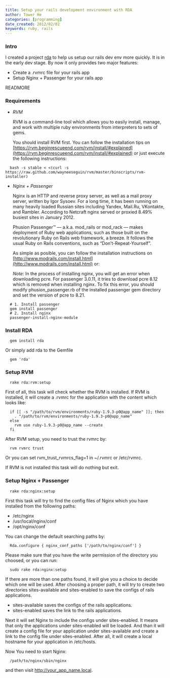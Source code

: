```yaml
---
title: Setup your rails development environment with RDA
author: Tower He
categories: [programming]
date_created: 2012/02/02
keywords: ruby, rails
---
```


### Intro

I created a project [rda](https://github.com/towerhe/rda) to help us setup our rails dev env more quickly.
It is in the early dev stage. By now it only provides two major
features:

* Create a .rvmrc file for your rails app
* Setup Nginx + Passenger for your rails app

READMORE

### Requirements

  * *RVM*

    RVM is a command-line tool which allows you to easily install,
  manage, and work with multiple ruby environments from interpreters to
  sets of gems.

    You should install RVM first. You can follow the installation tips
  on [https://rvm.beginrescueend.com/rvm/install/#explained](https://rvm.beginrescueend.com/rvm/install/#explained) or just execute the following instructions:

  ```:::bash
    bash -s stable < <(curl -s https://raw.github.com/wayneeseguin/rvm/master/binscripts/rvm-installer)
  ```

  * *Nginx + Passenger*

    Nginx is an HTTP and reverse proxy server, as well as a
  mail proxy server, written by Igor Sysoev. For a long time, it has been
  running on many heavily loaded Russian sites including Yandex, Mail.Ru,
  VKontakte, and Rambler. According to Netcraft nginx served or proxied 8.49% busiest sites in January 2012. 

    Phusion Passenger™ — a.k.a. mod_rails or mod_rack — makes deployment
  of Ruby web applications, such as those built on the revolutionary Ruby
  on Rails web framework, a breeze. It follows the usual Ruby on Rails
  conventions, such as “Don’t-Repeat-Yourself”.

    As simple as posible, you can follow the installation instructions
  on [http://www.modrails.com/install.html](http://www.modrails.com/install.html) or:

    *Note:* In the process of installing nginx, you will get an error when downloading
  pcre. For passenger 3.0.11, it tries to download pcre 8.12 which is
  removed when installing nginx. To fix this error, you should modify
  phusion_passenger.rb of the installed passenger gem directory and set the version of pcre to 8.21.

  ```:::bash
    # 1. Install passenger
    gem install passenger
    # 2. Install nginx
    passenger-install-nginx-module
  ```

### Install RDA

```:::bash
  gem install rda
```

Or simply add rda to the Gemfile

```:::ruby
  gem 'rda'
```

### Setup RVM

```:::bash
  rake rda:rvm:setup
```

First of all, this task will check whether the RVM is installed. If RVM
is installed, it will create a .rvmrc for the application with the
content which looks like:

```:::bash
  if [[ -s "/path/to/rvm/environments/ruby-1.9.3-p0@app_name" ]]; then
    . "/path/to/rvm/environments/ruby-1.9.3-p0@app_name"
  else
    rvm use ruby-1.9.3-p0@app_name --create
  fi
```

After RVM setup, you need to trust the rvmrc by:

```:::bash
  rvm rvmrc trust
```

Or you can set rvm_trust_rvmrcs_flag=1 in ~/.rvmrc or /etc/rvmrc.

If RVM is not installed this task will do nothing but exit.

### Setup Nginx + Passenger

```:::bash
  rake rda:nginx:setup
```

First this task will try to find the config files of Nginx which you
have installed from the following paths:

* /etc/nginx
* /usr/local/nginx/conf
* /opt/nginx/conf
  
You can change the default searching paths by:

```:::ruby
  Rda.configure { nginx_conf_paths ['/path/to/nginx/conf'] }
```

Please make sure that you have the write permission of the directory you
choosed, or you can run:

```:::bash
  sudo rake rda:nginx:setup
```

If there are more than one paths found, it will give you a choice to
decide which one will be used. After choosing a proper path, it will try
to create two directories sites-available and sites-enabled to save the
configs of rails applications.

* sites-available saves the configs of the rails applications.
* sites-enabled saves the link to the rails applications.

Next it will set Nginx to include the configs under sites-enabled. It
means that only the applications under sites-enabled will be loaded. And
than it will create a config file for your application under
sites-available and create a link to the config file under
sites-enabled. After all, it will create a local hostname for your
application in /etc/hosts.

Now You need to start Nginx: 

```:::bash
  /path/to/nginx/sbin/nginx
```

and then visit http://your_app_name.local.
